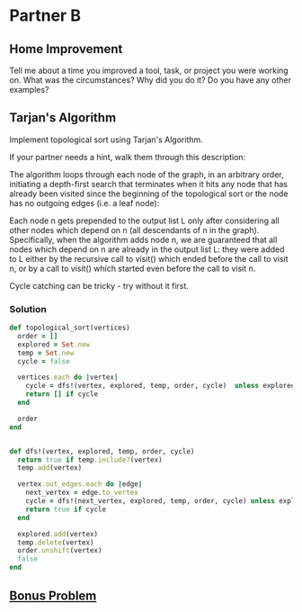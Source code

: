# Partner B

## Home Improvement

Tell me about a time you improved a tool, task, or project you were working on. What was the circumstances? Why did you do it?  Do you have any other examples?

## Tarjan's Algorithm

Implement topological sort using Tarjan's Algorithm.

If your partner needs a hint, walk them through this description:

The algorithm loops through each node of the graph, in an arbitrary order, initiating a depth-first search that terminates when it hits any node that has already been visited since the beginning of the topological sort or the node has no outgoing edges (i.e. a leaf node):

Each node n gets prepended to the output list L only after considering all other nodes which depend on n (all descendants of n in the graph). Specifically, when the algorithm adds node n, we are guaranteed that all nodes which depend on n are already in the output list L: they were added to L either by the recursive call to visit() which ended before the call to visit n, or by a call to visit() which started even before the call to visit n.

Cycle catching can be tricky - try without it first.

### Solution

```ruby
def topological_sort(vertices)
  order = []
  explored = Set.new
  temp = Set.new
  cycle = false

  vertices.each do |vertex|
    cycle = dfs!(vertex, explored, temp, order, cycle)  unless explored.include?(vertex)
    return [] if cycle
  end

  order
end


def dfs!(vertex, explored, temp, order, cycle)
  return true if temp.include?(vertex)
  temp.add(vertex)

  vertex.out_edges.each do |edge|
    next_vertex = edge.to_vertex
    cycle = dfs!(next_vertex, explored, temp, order, cycle) unless explored.include?(next_vertex)
    return true if cycle
  end

  explored.add(vertex)
  temp.delete(vertex)
  order.unshift(vertex)
  false
end
```

## [Bonus Problem](https://www.geeksforgeeks.org/snake-ladder-problem-2/)
